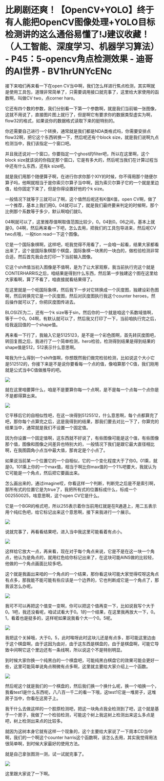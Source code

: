 # 比刷剧还爽！【OpenCV+YOLO】终于有人能把OpenCV图像处理+YOLO目标检测讲的这么通俗易懂了!J建议收藏！（人工智能、深度学习、机器学习算法） - P45：5-opencv角点检测效果 - 迪哥的AI世界 - BV1hrUNYcENc

接下来咱们再来看一下在open CV当中啊，我们怎么样进行焦点检测，其实啊就是使用工具包，道理非常简单了，只需要调用接口就完事了，这里给大家使用的函数啊，叫做CV two，点corner haro。

它还有四个数的参数，我们分别看一下第一个参数啊，就是我们当前输一张图像，这就不用说了，直接图片图上就行了，但是啊它有要求你的数据类型虚实为啊，flow32的格式，如果说你的数据格式读取下来的挺特别的。

你还需要自己进行一个转换，通常就是我们都是NDA类格式吗，你需要安排点flow32啊，把它这个东西转换一下，然后呢还有个block size，就是我们说啊九点检测当中，我们该指定一个窗口吧。

并且我还说对一个窗口，你要指定一个ghost的filter吧，所以在这里啊，这个block size就该说的你指定那个窗口，它是有多大的，然后呢当我们在计算过程当中还有什么东西，还有k size吧。

就是我们用那个随便算子啊，在进行你求你那个XIY的时候，你不得用那个随便尔算子吗，他啊就相当于是你索贝尔算子当中啊，因为索贝尔算子它的一个就是里边值，给你固定下来了，但是你得设置好他的个k size。

一般情况下就等于三就可以了啊，这个值然后呢还有K值K值，open CV啊，做了一个推荐，基本上我们用0。04就可以了，就是我们最终要来判定的时候啊，那个比例那个系数等于多少，默认啊咱们就0。

04啊就可以了，这里推荐值啊取值范围比较少，0。04到0。06之间，基本上就是0。04啊，然后再来看一下吧，怎么去用，把我们的工具包导进来，然后呢CV two点哦，一般tion read一下这个图像。

它是一个国际象棋啊，这样吧，呃我觉得不用看了，一会咱一起看，结果大家都看出来了，这个是国际象棋那个棋盘，国际象棋一块黑的一块白的，做检验检测非常合适，然后首先我会去打印一下当前输入图像。

它这个shift值当初入图像是不值啊，是为了让大家观察，我当前执行完这个就是CONTERHARRIS之后，咱结果是得到什么东西，然后第一步独建这个图在这里给大家看啊，算了不看了，咱直接就看结果得了。

在这里就是一个呃国际象棋，然后我下一步对它转换成一个灰度图，独建设彩色图啊，然后转换完它是一个灰度图，然后对灰度图执行我这个counter heroes，然后操作就可以了，你把灰度图传进去。

BLOSIZE为二，还有一个k size等于sin，然后你的一个就是咱这个系数域值啊，等于一个0。04啊，有默认就可以了，然后我又打印了一下，当前咱执行完之后，给我返回值的一个shape值。

再来看一下行了，我输入它是5125123，是不是一个彩色图啊，首先转灰度图吧，转回复图之后，我进行了一个简单检测，hero检验，检测得到结果是得到结果的shape值是512，512表示什么意思啊。

唉我为什么得到一个shift值啊，你想既然我们做完检验检测，比如说这个大小它是512512的，你接下来是不是说你要看每一个点的值，像咱算那个C值，我们刚用就是公式当中C值做推导的吧。



![](img/4ef91cda3fdf110b4fe2e83841019d1d_1.png)

就在这里咱要算什么，咱是不是要算你每一个点啊，是不是每一个点每一个点你是不是都得算出来。

![](img/4ef91cda3fdf110b4fe2e83841019d1d_3.png)

它平移后它的自相似性吧，在这一块得到5125512，什么意思啊，每个点都算完了吧，那你每个点算完之后，这是我得到的结果，那我们要去对比一下了，你算完的结果当中，通常就是我们不设置一个固定值。

因为你设置一个固定值啊，这东西就不好说了，有些图像可能是这个值，有些图像那个值，图像和图像之间差异也特别大的，一般情况下我们是跟它最大直径相比啊，在我图圆角小点当中最大值，那肯定是个小点了。

如果说当前某一个位置它的一个自相似，它的一个变化程度大于了你0。01乘，就是0。101乘上你的一个max值，相当于啊比你max值的一个1%吧要大，我就认为它可能是一个角点，然后把它要画出来。

怎么画出来的，通过imagine哎，你看这样一个判断，判断完之后是不是索引啊，那所有式的位置它是为true了，我把所有式的位置标成什么，标成一个002550025，啥意思啊，这个open CV它是什么。

它是一个BGR的格式吧，所以255表示着你当前用红就是在R通道上，用二五表示用个纯红色吧，给它标记出来这个意思啊，接下来我进行一个展示。



![](img/4ef91cda3fdf110b4fe2e83841019d1d_5.png)

说就完事了，再看看结果吧，进入当中我这里可能看着有点小。

![](img/4ef91cda3fdf110b4fe2e83841019d1d_7.png)

这样给它放大一点，再来看，现在对于每个角点来说，它是不是在这一块一个角点，他认为是角点的，就用红色给你标记出来了，在这块可能AINS做的比较轻，他做的一个角点画面比较多吧。

这个就是我画出来咱的一个角点的一个结果，那你看这块可能大家觉得哎呀这角点有点多，那我能不能可能有些应该是一个边界的，它也判断成它是一个角点了，那我该怎么办呢。



![](img/4ef91cda3fdf110b4fe2e83841019d1d_9.png)

我可不可以再把这个值变一变啊，你可以把这个值再变一下，比如说我写个大于0。1吧，我还没看呢，咱试试看大于0。1的一个结果，在这里我再放大一下，0。1，看着也是挺多的，这样呢如果说我看个大一个0。5呢。



![](img/4ef91cda3fdf110b4fe2e83841019d1d_11.png)

我把这个关掉哦，大于0。5，此时唉呀此时这块儿还是有点多，那可能这里边由于这个棋盘啊，由于这因为由对，由于这东西是棋盘的，由于是棋盘啊，可能它导致中间啊它这个里边还有一条线啊，所以说这个不是特别明显。

到时候大家你换一个纯黑白的一个棋盘吧，可能纯黑白棋盘它的效果可能会更好一些，这里可能简单说角点稍微有点多啊，这里就主要给大家介绍上一个函数。



![](img/4ef91cda3fdf110b4fe2e83841019d1d_13.png)

然后呢这个就是我们的一个棋盘的，然后我们换一个换什么呢，换一个咱换一个，我看test1是什么东西呃，八八百一千二的看一下哦，这test1它是一堆房子，这堆房子当中，你看在这房子上。

我干什么去做这样的一个胶原检测吧，把这一块角点我全检测到了吧，这个就是基于一个房子，我做了一个检验检测，可能这个树上我这树上检测出来这么多点是吧，树上检测出来点的比较多。

就因为这树本身它就有这样一个现象的，这个主要给大家说了一下周本CD当中啊，我们的一个啊这个counter harris这个函数啊，该怎么去用，其实我觉得用法很简单啊，到时候大家最好的使用方法。

就是自己拿张图测一测，试一试就完事了。

![](img/4ef91cda3fdf110b4fe2e83841019d1d_15.png)

这里跟大家说了一下啊。